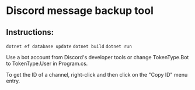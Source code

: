 Discord message backup tool
===========================

Instructions:
------------

```dotnet ef database update```
```dotnet build```
```dotnet run```

Use a bot account from Discord's developer tools or change TokenType.Bot to TokenType.User in Program.cs.

To get the ID of a channel, right-click and then click on the "Copy ID" menu entry.
